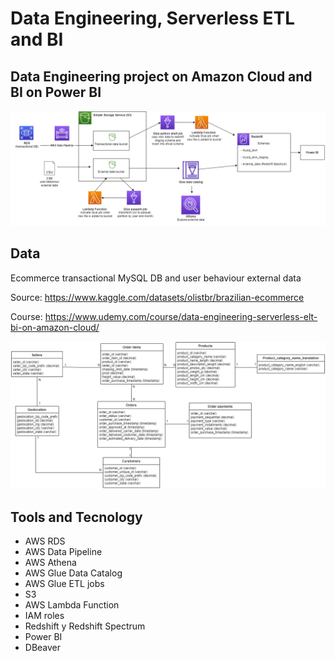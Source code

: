 # Data Engineering, Serverless ETL and BI

## Data Engineering project on Amazon Cloud and BI on Power BI

![My Image](./images/arquitecture.png)

## Data 

Ecommerce transactional MySQL DB and user behaviour external data

Source: https://www.kaggle.com/datasets/olistbr/brazilian-ecommerce

Course: https://www.udemy.com/course/data-engineering-serverless-elt-bi-on-amazon-cloud/

![My Image](./images/data.png)

## Tools and Tecnology

- AWS RDS 
- AWS Data Pipeline
- AWS Athena
- AWS Glue Data Catalog
- AWS Glue ETL jobs
- S3
- AWS Lambda Function
- IAM roles
- Redshift y Redshift Spectrum
- Power BI
- DBeaver

